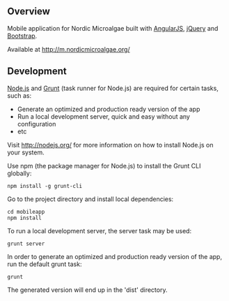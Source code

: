 ## Overview

Mobile application for Nordic Microalgae built with [AngularJS](https://angularjs.org/), [jQuery](http://jquery.com/)
and [Bootstrap](http://getbootstrap.com/).

Available at http://m.nordicmicroalgae.org/

## Development

[Node.js](http://nodejs.org/) and [Grunt](http://gruntjs.com/) (task runner for Node.js) are required for certain
tasks, such as:
 - Generate an optimized and production ready version of the app
 - Run a local development server, quick and easy without any configuration
 - etc

Visit http://nodejs.org/ for more information on how to install Node.js on your
system.

Use npm (the package manager for Node.js) to install the Grunt CLI globally:

```
npm install -g grunt-cli
```

Go to the project directory and install local dependencies:

```
cd mobileapp
npm install
```

To run a local development server, the server task may be used:

```
grunt server
```

In order to generate an optimized and production ready version of the app, run
the default grunt task:

```
grunt
```

The generated version will end up in the 'dist' directory.
